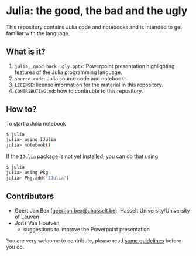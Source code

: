 # Julia: the good, the bad and the ugly

This repository contains Julia code and notebooks and is intended to get
familiar with the language.


## What is it?

1. `julia,_good_back_ugly.pptx`: Powerpoint presentation highlighting features
   of the Julia programming language.
1. `source-code`: Julia source code and notebooks.
1. `LICENSE`: license information for the material in this repository.
1. `CONTRIBUTING.md`: how to contirubte to this repository.


## How to?

To start a Julia notebook
```bash
$ julia
julia> using IJulia
julia> notebook()
```

If the `IJulia` package is not yet installed, you can do that using
```bash
$ julia
julia> using Pkg
julia> Pkg.add("IJulia")
```

## Contributors

* Geert Jan Bex ([geertjan.bex@uhasselt.be](mailto:geertjan.bex@uhasselt.be)),
  Hasselt University/University of Leuven
* Joris Van Houtven
  * suggestions to improve the Powerpoint presentation

You are very welcome to contribute, please read
[some guidelines](CONTRIBUTING.md) before you do.
